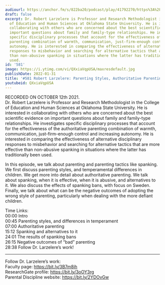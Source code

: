 ```yaml
---
audiourl: https://anchor.fm/s/822ba20/podcast/play/41792270/https%3A%2F%2Fd3ctxlq1ktw2nl.cloudfront.net%2Fstaging%2F2021-9-14%2Fc1733773-1a8f-23a8-7189-8d5bb066f53c.m4a
draft: false
excerpt: Dr. Robert Larzelere is Professor and Research Methodologist in the College
  of Education and Human Sciences at Oklahoma State University. He is interested in
  collaborating with others who are concerned about the best scientific evidence on
  important questions about family and family-type relationships. He investigates
  specific disciplinary processes that account for the effectiveness of the authoritative
  parenting combination of warmth, communication, just-firm-enough control and increasing
  autonomy. He is interested in comparing the effectiveness of alternative disciplinary
  responses to misbehavior and searching for alternative tactics that are more effective
  than non-abusive spanking in situations where the latter has traditionally been
  used.
id: '581'
image: https://i.ytimg.com/vi/QXxiaVqpUSA/maxresdefault.jpg
publishDate: 2022-01-31
title: '#581 Robert Larzelere: Parenting Styles, Authoritative Parenting, and Spanking'
youtubeid: QXxiaVqpUSA
---
```

<div class="timelinks">

RECORDED ON OCTOBER 12th 2021.  
Dr. Robert Larzelere is Professor and Research Methodologist in the College of Education and Human Sciences at Oklahoma State University. He is interested in collaborating with others who are concerned about the best scientific evidence on important questions about family and family-type relationships. He investigates specific disciplinary processes that account for the effectiveness of the authoritative parenting combination of warmth, communication, just-firm-enough control and increasing autonomy. He is interested in comparing the effectiveness of alternative disciplinary responses to misbehavior and searching for alternative tactics that are more effective than non-abusive spanking in situations where the latter has traditionally been used.

In this episode, we talk about parenting and parenting tactics like spanking. We first discuss parenting styles, and temperamental differences in children. We get more into detail about authoritative parenting. We talk about spanking, when it is effective, when it is abusive, and alternatives to it. We also discuss the effects of spanking bans, with focus on Sweden. Finally, we talk about what can be the negative outcomes of adopting the wrong style of parenting, particularly when dealing with the more defiant children.

Time Links:  
<time>00:00</time> Intro  
<time>00:45</time> Parenting styles, and differences in temperament  
<time>07:00</time> Authoritative parenting  
<time>15:12</time> Spanking and alternatives to it  
<time>24:01</time> The results of spanking bans  
<time>26:15</time> Negative outcomes of “bad” parenting  
<time>28:38</time> Follow Dr. Larzelere’s work!

---

Follow Dr. Larzelere’s work:  
Faculty page: https://bit.ly/3B7m8ih  
ResearchGate profile: https://bit.ly/3oOY3rg  
Parental Discipline website: https://bit.ly/2YDOvGw
</div>

